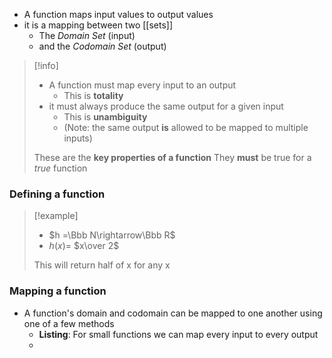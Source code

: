 - A function maps input values to output values
- it is a mapping between two [[sets]]
	- The *Domain Set* (input)
	- and the *Codomain Set* (output)

> [!info] 
> - A function must map every input to an output
> 	- This is **totality**
> - it must always produce the same output for a given input
> 	- This is **unambiguity**
> 	- (Note: the same output **is** allowed to be mapped to multiple inputs)
> 
> These are the **key properties of a function**
> They **must** be true for a *true* function
### Defining a function
> [!example]
> - $h =\Bbb N\rightarrow\Bbb R$
>- $h(x) =$ $x\over 2$
>
>This will return half of x for any x
### Mapping a function
- A function's domain and codomain can be mapped to one another using one of a few methods
	- **Listing**: For small functions we can map every input to every output
	- 